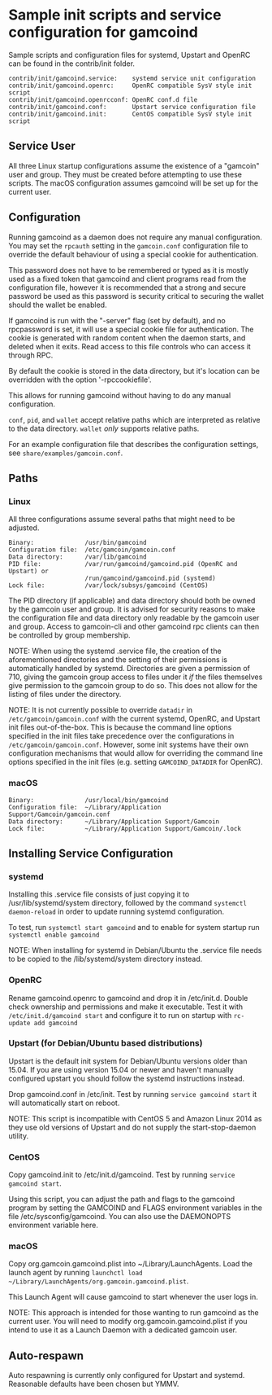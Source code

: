 Sample init scripts and service configuration for gamcoind
==========================================================

Sample scripts and configuration files for systemd, Upstart and OpenRC
can be found in the contrib/init folder.

    contrib/init/gamcoind.service:    systemd service unit configuration
    contrib/init/gamcoind.openrc:     OpenRC compatible SysV style init script
    contrib/init/gamcoind.openrcconf: OpenRC conf.d file
    contrib/init/gamcoind.conf:       Upstart service configuration file
    contrib/init/gamcoind.init:       CentOS compatible SysV style init script

Service User
---------------------------------

All three Linux startup configurations assume the existence of a "gamcoin" user
and group.  They must be created before attempting to use these scripts.
The macOS configuration assumes gamcoind will be set up for the current user.

Configuration
---------------------------------

Running gamcoind as a daemon does not require any manual configuration. You may
set the `rpcauth` setting in the `gamcoin.conf` configuration file to override
the default behaviour of using a special cookie for authentication.

This password does not have to be remembered or typed as it is mostly used
as a fixed token that gamcoind and client programs read from the configuration
file, however it is recommended that a strong and secure password be used
as this password is security critical to securing the wallet should the
wallet be enabled.

If gamcoind is run with the "-server" flag (set by default), and no rpcpassword is set,
it will use a special cookie file for authentication. The cookie is generated with random
content when the daemon starts, and deleted when it exits. Read access to this file
controls who can access it through RPC.

By default the cookie is stored in the data directory, but it's location can be overridden
with the option '-rpccookiefile'.

This allows for running gamcoind without having to do any manual configuration.

`conf`, `pid`, and `wallet` accept relative paths which are interpreted as
relative to the data directory. `wallet` *only* supports relative paths.

For an example configuration file that describes the configuration settings,
see `share/examples/gamcoin.conf`.

Paths
---------------------------------

### Linux

All three configurations assume several paths that might need to be adjusted.

    Binary:              /usr/bin/gamcoind
    Configuration file:  /etc/gamcoin/gamcoin.conf
    Data directory:      /var/lib/gamcoind
    PID file:            /var/run/gamcoind/gamcoind.pid (OpenRC and Upstart) or
                         /run/gamcoind/gamcoind.pid (systemd)
    Lock file:           /var/lock/subsys/gamcoind (CentOS)

The PID directory (if applicable) and data directory should both be owned by the
gamcoin user and group. It is advised for security reasons to make the
configuration file and data directory only readable by the gamcoin user and
group. Access to gamcoin-cli and other gamcoind rpc clients can then be
controlled by group membership.

NOTE: When using the systemd .service file, the creation of the aforementioned
directories and the setting of their permissions is automatically handled by
systemd. Directories are given a permission of 710, giving the gamcoin group
access to files under it _if_ the files themselves give permission to the
gamcoin group to do so. This does not allow
for the listing of files under the directory.

NOTE: It is not currently possible to override `datadir` in
`/etc/gamcoin/gamcoin.conf` with the current systemd, OpenRC, and Upstart init
files out-of-the-box. This is because the command line options specified in the
init files take precedence over the configurations in
`/etc/gamcoin/gamcoin.conf`. However, some init systems have their own
configuration mechanisms that would allow for overriding the command line
options specified in the init files (e.g. setting `GAMCOIND_DATADIR` for
OpenRC).

### macOS

    Binary:              /usr/local/bin/gamcoind
    Configuration file:  ~/Library/Application Support/Gamcoin/gamcoin.conf
    Data directory:      ~/Library/Application Support/Gamcoin
    Lock file:           ~/Library/Application Support/Gamcoin/.lock

Installing Service Configuration
-----------------------------------

### systemd

Installing this .service file consists of just copying it to
/usr/lib/systemd/system directory, followed by the command
`systemctl daemon-reload` in order to update running systemd configuration.

To test, run `systemctl start gamcoind` and to enable for system startup run
`systemctl enable gamcoind`

NOTE: When installing for systemd in Debian/Ubuntu the .service file needs to be copied to the /lib/systemd/system directory instead.

### OpenRC

Rename gamcoind.openrc to gamcoind and drop it in /etc/init.d.  Double
check ownership and permissions and make it executable.  Test it with
`/etc/init.d/gamcoind start` and configure it to run on startup with
`rc-update add gamcoind`

### Upstart (for Debian/Ubuntu based distributions)

Upstart is the default init system for Debian/Ubuntu versions older than 15.04. If you are using version 15.04 or newer and haven't manually configured upstart you should follow the systemd instructions instead.

Drop gamcoind.conf in /etc/init.  Test by running `service gamcoind start`
it will automatically start on reboot.

NOTE: This script is incompatible with CentOS 5 and Amazon Linux 2014 as they
use old versions of Upstart and do not supply the start-stop-daemon utility.

### CentOS

Copy gamcoind.init to /etc/init.d/gamcoind. Test by running `service gamcoind start`.

Using this script, you can adjust the path and flags to the gamcoind program by
setting the GAMCOIND and FLAGS environment variables in the file
/etc/sysconfig/gamcoind. You can also use the DAEMONOPTS environment variable here.

### macOS

Copy org.gamcoin.gamcoind.plist into ~/Library/LaunchAgents. Load the launch agent by
running `launchctl load ~/Library/LaunchAgents/org.gamcoin.gamcoind.plist`.

This Launch Agent will cause gamcoind to start whenever the user logs in.

NOTE: This approach is intended for those wanting to run gamcoind as the current user.
You will need to modify org.gamcoin.gamcoind.plist if you intend to use it as a
Launch Daemon with a dedicated gamcoin user.

Auto-respawn
-----------------------------------

Auto respawning is currently only configured for Upstart and systemd.
Reasonable defaults have been chosen but YMMV.
